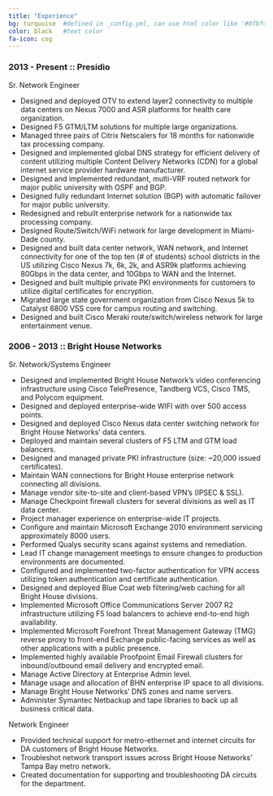 ```yaml
---
title: "Experience"
bg: turquoise  #defined in _config.yml, can use html color like '#0fbfcf'
color: black   #text color
fa-icon: cog
---
```


### 2013 - Present :: Presidio
  
Sr. Network Engineer

- Designed and deployed OTV to extend layer2 connectivity to multiple data centers on Nexus 7000 and ASR platforms for health care organization.
- Designed F5 GTM/LTM solutions for multiple large organizations.
- Managed three pairs of Citrix Netscalers for 18 months for nationwide tax processing company.
- Designed and implemented global DNS strategy for efficient delivery of content utilizing multiple Content Delivery Networks (CDN) for a global internet service provider hardware manufacturer.
- Designed and implemented redundant, multi-VRF routed network for major public university with OSPF and BGP.
- Designed fully redundant Internet solution (BGP) with automatic failover for major public university.
- Redesigned and rebuilt enterprise network for a nationwide tax processing company.
- Designed Route/Switch/WiFi network for large development in Miami-Dade county.
- Designed and built data center network, WAN network, and Internet connectivity for one of the top ten (# of students) school districts in the US utilizing Cisco Nexus 7k, 6k, 2k, and ASR9k platforms achieving 80Gbps in the data center, and 10Gbps to WAN and the Internet.
- Designed and built multiple private PKI environments for customers to utilize digital certificates for encryption.
- Migrated large state government organization from Cisco Nexus 5k to Catalyst 6800 VSS core for campus routing and switching.
- Designed and built Cisco Meraki route/switch/wireless network for large entertainment venue.

### 2006 - 2013 :: Bright House Networks
   
Sr. Network/Systems Engineer

- Designed and implemented Bright House Network’s video conferencing infrastructure using Cisco TelePresence, Tandberg VCS, Cisco TMS, and Polycom equipment.
- Designed and deployed enterprise-wide WIFI with over 500 access points.
- Designed and deployed Cisco Nexus data center switching network for Bright House Networks’ data centers.
- Deployed and maintain several clusters of F5 LTM and GTM load balancers.
- Designed and managed private PKI infrastructure (size: ~20,000 issued certificates).
- Maintain WAN connections for Bright House enterprise network connecting all divisions.
- Manage vendor site-to-site and client-based VPN’s (IPSEC & SSL).
- Manage Checkpoint firewall clusters for several divisions as well as IT data center.
- Project manager experience on enterprise-wide IT projects.
- Configure and maintain Microsoft Exchange 2010 environment servicing approximately 8000 users.
- Performed Qualys security scans against systems and remediation.
- Lead IT change management meetings to ensure changes to production environments are documented.
- Configured and implemented two-factor authentication for VPN access utilizing token authentication and certificate authentication.
- Designed and deployed Blue Coat web filtering/web caching for all Bright House divisions.
- Implemented Microsoft Office Communications Server 2007 R2 infrastructure utilizing F5 load balancers to achieve end-to-end high availability.
- Implemented Microsoft Forefront Threat Management Gateway (TMG) reverse proxy to front-end Exchange public-facing services as well as other applications with a public presence.
- Implemented highly available Proofpoint Email Firewall clusters for inbound/outbound email delivery and encrypted email.
- Manage Active Directory at Enterprise Admin level.
- Manage usage and allocation of BHN enterprise IP space to all divisions.
- Manage Bright House Networks’ DNS zones and name servers.
- Administer Symantec Netbackup and tape libraries to back up all business critical data.

Network Engineer

- Provided technical support for metro-ethernet and internet circuits for DA customers of Bright House Networks.
- Troubleshot network transport issues across Bright House Networks’ Tampa Bay metro network.
- Created documentation for supporting and troubleshooting DA circuits for the department.

